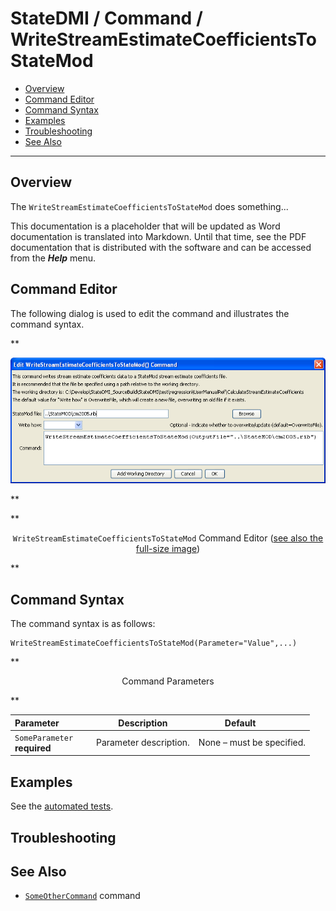 # StateDMI / Command / WriteStreamEstimateCoefficientsToStateMod #

* [Overview](#overview)
* [Command Editor](#command-editor)
* [Command Syntax](#command-syntax)
* [Examples](#examples)
* [Troubleshooting](#troubleshooting)
* [See Also](#see-also)

-------------------------

## Overview ##

The `WriteStreamEstimateCoefficientsToStateMod` does something...

This documentation is a placeholder that will be updated as Word documentation is translated into Markdown.
Until that time, see the PDF documentation that is distributed with the software and can be accessed
from the ***Help*** menu.

## Command Editor ##

The following dialog is used to edit the command and illustrates the command syntax.

**<p style="text-align: center;">
![WriteStreamEstimateCoefficientsToStateMod](WriteStreamEstimateCoefficientsToStateMod.png)
</p>**

**<p style="text-align: center;">
`WriteStreamEstimateCoefficientsToStateMod` Command Editor (<a href="../WriteStreamEstimateCoefficientsToStateMod.png">see also the full-size image</a>)
</p>**

## Command Syntax ##

The command syntax is as follows:

```text
WriteStreamEstimateCoefficientsToStateMod(Parameter="Value",...)
```
**<p style="text-align: center;">
Command Parameters
</p>**

| **Parameter**&nbsp;&nbsp;&nbsp;&nbsp;&nbsp;&nbsp;&nbsp;&nbsp;&nbsp;&nbsp;&nbsp;&nbsp; | **Description** | **Default**&nbsp;&nbsp;&nbsp;&nbsp;&nbsp;&nbsp;&nbsp;&nbsp;&nbsp;&nbsp; |
| --------------|-----------------|----------------- |
|`SomeParameter`<br>**required**|Parameter description.|None – must be specified.|

## Examples ##

See the [automated tests](https://github.com/OpenCDSS/cdss-app-statedmi-test/tree/master/test/regression/commands/WriteStreamEstimateCoefficientsToStateMod).

## Troubleshooting ##

## See Also ##

* [`SomeOtherCommand`](../SomeOtherCommand/SomeOtherCommand) command
